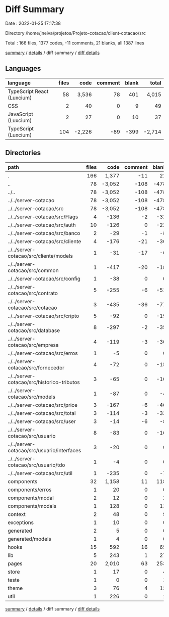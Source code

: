 # Diff Summary

Date : 2022-01-25 17:17:38

Directory /home/jneiva/projetos/Projeto-cotacao/client-cotacao/src

Total : 166 files,  1377 codes, -11 comments, 21 blanks, all 1387 lines

[summary](results.md) / [details](details.md) / diff summary / [diff details](diff-details.md)

## Languages
| language | files | code | comment | blank | total |
| :--- | ---: | ---: | ---: | ---: | ---: |
| TypeScript React (Luxcium) | 58 | 3,536 | 78 | 401 | 4,015 |
| CSS | 2 | 40 | 0 | 9 | 49 |
| JavaScript (Luxcium) | 2 | 27 | 0 | 10 | 37 |
| TypeScript (Luxcium) | 104 | -2,226 | -89 | -399 | -2,714 |

## Directories
| path | files | code | comment | blank | total |
| :--- | ---: | ---: | ---: | ---: | ---: |
| . | 166 | 1,377 | -11 | 21 | 1,387 |
| .. | 78 | -3,052 | -108 | -478 | -3,638 |
| ../.. | 78 | -3,052 | -108 | -478 | -3,638 |
| ../../server-cotacao | 78 | -3,052 | -108 | -478 | -3,638 |
| ../../server-cotacao/src | 78 | -3,052 | -108 | -478 | -3,638 |
| ../../server-cotacao/src/Flags | 4 | -136 | -2 | -31 | -169 |
| ../../server-cotacao/src/auth | 10 | -126 | 0 | -22 | -148 |
| ../../server-cotacao/src/banco | 2 | -29 | -1 | -8 | -38 |
| ../../server-cotacao/src/cliente | 4 | -176 | -21 | -36 | -233 |
| ../../server-cotacao/src/cliente/models | 1 | -31 | -17 | -6 | -54 |
| ../../server-cotacao/src/common | 1 | -417 | -20 | -18 | -455 |
| ../../server-cotacao/src/config | 1 | -38 | 0 | 0 | -38 |
| ../../server-cotacao/src/contrato | 5 | -255 | -6 | -51 | -312 |
| ../../server-cotacao/src/cotacao | 3 | -435 | -36 | -77 | -548 |
| ../../server-cotacao/src/cripto | 5 | -92 | 0 | -19 | -111 |
| ../../server-cotacao/src/database | 8 | -297 | -2 | -35 | -334 |
| ../../server-cotacao/src/empresa | 4 | -119 | -3 | -30 | -152 |
| ../../server-cotacao/src/erros | 1 | -5 | 0 | 0 | -5 |
| ../../server-cotacao/src/fornecedor | 4 | -72 | 0 | -15 | -87 |
| ../../server-cotacao/src/historico-tributos | 3 | -65 | 0 | -10 | -75 |
| ../../server-cotacao/src/models | 1 | -87 | 0 | -4 | -91 |
| ../../server-cotacao/src/price | 3 | -167 | -6 | -46 | -219 |
| ../../server-cotacao/src/total | 3 | -114 | -3 | -33 | -150 |
| ../../server-cotacao/src/user | 3 | -14 | -6 | -8 | -28 |
| ../../server-cotacao/src/usuario | 8 | -83 | 0 | -16 | -99 |
| ../../server-cotacao/src/usuario/interfaces | 3 | -20 | 0 | 0 | -20 |
| ../../server-cotacao/src/usuario/tdo | 1 | -4 | 0 | 0 | -4 |
| ../../server-cotacao/src/util | 1 | -235 | 0 | -7 | -242 |
| components | 32 | 1,158 | 11 | 118 | 1,287 |
| components/erros | 1 | 20 | 0 | 0 | 20 |
| components/modal | 2 | 12 | 0 | 2 | 14 |
| components/modals | 1 | 128 | 0 | 11 | 139 |
| context | 2 | 48 | 0 | 9 | 57 |
| exceptions | 1 | 10 | 0 | 0 | 10 |
| generated | 2 | 5 | 0 | 0 | 5 |
| generated/models | 1 | 4 | 0 | 0 | 4 |
| hooks | 15 | 592 | 16 | 65 | 673 |
| lib | 5 | 243 | 1 | 27 | 271 |
| pages | 20 | 2,010 | 63 | 253 | 2,326 |
| store | 1 | 17 | 0 | 4 | 21 |
| teste | 1 | 0 | 0 | 1 | 1 |
| theme | 3 | 76 | 4 | 12 | 92 |
| util | 1 | 226 | 0 | 1 | 227 |

[summary](results.md) / [details](details.md) / diff summary / [diff details](diff-details.md)